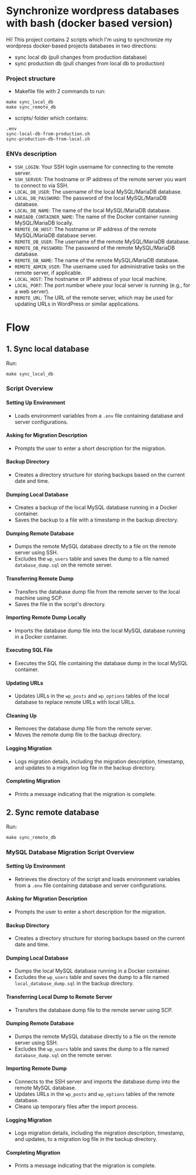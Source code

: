 # Synchronize wordpress databases with bash (docker based version)

Hi! This project contains 2 scripts which I'm using to synchronize my wordpress docker-based projects databases in 
two directions: 
- sync local db (pull changes from production database)
- sync production db (pull changes from local db to production)


### Project structure

- Makefile file with 2 commands to run:

```
make sync_local_db
make sync_remote_db
```

- scripts/ folder which contains:
```
.env
sync-local-db-from-production.sh
sync-production-db-from-local.sh
```
### ENVs description

- `SSH_LOGIN`: Your SSH login username for connecting to the remote server.
- `SSH_SERVER`: The hostname or IP address of the remote server you want to connect to via SSH.
- `LOCAL_DB_USER`: The username of the local MySQL/MariaDB database.
- `LOCAL_DB_PASSWORD`: The password of the local MySQL/MariaDB database.
- `LOCAL_DB_NAME`: The name of the local MySQL/MariaDB database.
- `MARIADB_CONTAINER_NAME`: The name of the Docker container running MySQL/MariaDB locally.
- `REMOTE_DB_HOST`: The hostname or IP address of the remote MySQL/MariaDB database server.
- `REMOTE_DB_USER`: The username of the remote MySQL/MariaDB database.
- `REMOTE_DB_PASSWORD`: The password of the remote MySQL/MariaDB database.
- `REMOTE_DB_NAME`: The name of the remote MySQL/MariaDB database.
- `REMOTE_ADMIN_USER`: The username used for administrative tasks on the remote server, if applicable.
- `LOCAL_HOST`: The hostname or IP address of your local machine.
- `LOCAL_PORT`: The port number where your local server is running (e.g., for a web server).
- `REMOTE_URL`: The URL of the remote server, which may be used for updating URLs in WordPress or similar applications.

# Flow

## 1. Sync local database

Run:
```
make sync_local_db
```

### Script Overview

#### Setting Up Environment
- Loads environment variables from a `.env` file containing database and server configurations.

#### Asking for Migration Description
- Prompts the user to enter a short description for the migration.

#### Backup Directory
- Creates a directory structure for storing backups based on the current date and time.

#### Dumping Local Database
- Creates a backup of the local MySQL database running in a Docker container.
- Saves the backup to a file with a timestamp in the backup directory.

#### Dumping Remote Database
- Dumps the remote MySQL database directly to a file on the remote server using SSH.
- Excludes the `wp_users` table and saves the dump to a file named `database_dump.sql` on the remote server.

#### Transferring Remote Dump
- Transfers the database dump file from the remote server to the local machine using SCP.
- Saves the file in the script's directory.

#### Importing Remote Dump Locally
- Imports the database dump file into the local MySQL database running in a Docker container.

#### Executing SQL File
- Executes the SQL file containing the database dump in the local MySQL container.

#### Updating URLs
- Updates URLs in the `wp_posts` and `wp_options` tables of the local database to replace remote URLs with local URLs.

#### Cleaning Up
- Removes the database dump file from the remote server.
- Moves the remote dump file to the backup directory.

#### Logging Migration
- Logs migration details, including the migration description, timestamp, and updates to a migration log file in the backup directory.

#### Completing Migration
- Prints a message indicating that the migration is complete.

## 2. Sync remote database
Run:
```
make sync_remote_db
```
### MySQL Database Migration Script Overview

#### Setting Up Environment
- Retrieves the directory of the script and loads environment variables from a `.env` file containing database and server configurations.

#### Asking for Migration Description
- Prompts the user to enter a short description for the migration.

#### Backup Directory
- Creates a directory structure for storing backups based on the current date and time.

#### Dumping Local Database
- Dumps the local MySQL database running in a Docker container.
- Excludes the `wp_users` table and saves the dump to a file named `local_database_dump.sql` in the backup directory.

#### Transferring Local Dump to Remote Server
- Transfers the database dump file to the remote server using SCP.

#### Dumping Remote Database
- Dumps the remote MySQL database directly to a file on the remote server using SSH.
- Excludes the `wp_users` table and saves the dump to a file named `database_dump.sql` on the remote server.

#### Importing Remote Dump
- Connects to the SSH server and imports the database dump into the remote MySQL database.
- Updates URLs in the `wp_posts` and `wp_options` tables of the remote database.
- Cleans up temporary files after the import process.

#### Logging Migration
- Logs migration details, including the migration description, timestamp, and updates, to a migration log file in the backup directory.

#### Completing Migration
- Prints a message indicating that the migration is complete.


